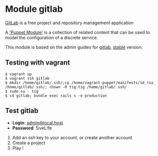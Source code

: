 # Module gitlab

[GitLab](http://gitlabhq.com) is a free project and repository management application

A ['Puppet Module'](http://docs.puppetlabs.com/learning/modules1.html#modules)
is a collection of related content that can be used to model the configuration
of a discrete service.

This module is based on the admin guides for [gitlab](https://github.com/gitlabhq/gitlabhq/wiki), [stable](https://github.com/gitlabhq/gitlabhq/blob/stable/doc/installation.md) version.

## Testing with vagrant

    $ vagrant up
    $ vagrant ssh gitlab
    $ mkdir /home/gitlab/.ssh/;cp /home/vagrant-puppet/manifests/id_rsa /home/gitlab/.ssh/; chown -R tig:tig /home/gitlab/.ssh/
    $ sudo su - tig
    $ cd gitlab; bundle exec rails s -e production

## Test gitlab
- **Login**: admin@local.host
- **Password**: 5iveL!fe

1. Add an ssh key to your account, or create another account
2. Create a project
3. Play !
